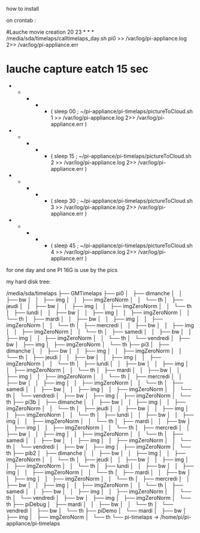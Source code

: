 

how to install 




on crontab :

#Lauche movie creation
20 23 * * * /media/sda/timelaps/calltimelaps_day.sh pi0  >> /var/log/pi-appliance.log 2>> /var/log/pi-appliance.err



# lauche capture eatch 15 sec
* * * * * ( sleep 00 ; ~/pi-appliance/pi-timelaps/pictureToCloud.sh 1 >> /var/log/pi-appliance.log 2>> /var/log/pi-appliance.err )
* * * * * ( sleep 15 ; ~/pi-appliance/pi-timelaps/pictureToCloud.sh 2 >> /var/log/pi-appliance.log 2>> /var/log/pi-appliance.err )
* * * * * ( sleep 30 ; ~/pi-appliance/pi-timelaps/pictureToCloud.sh 3 >> /var/log/pi-appliance.log 2>> /var/log/pi-appliance.err )
* * * * * ( sleep 45 ; ~/pi-appliance/pi-timelaps/pictureToCloud.sh 4 >> /var/log/pi-appliance.log 2>> /var/log/pi-appliance.err )


for one day and one PI 16G is use by the pics

my hard disk tree:


/media/sda/timelaps
├── GMTimelaps
├── pi0
│   ├── dimanche
│   │   ├── bw
│   │   ├── img
│   │   ├── imgZeroNorm
│   │   └── th
│   ├── jeudi
│   │   ├── bw
│   │   ├── img
│   │   ├── imgZeroNorm
│   │   └── th
│   ├── lundi
│   │   ├── bw
│   │   ├── img
│   │   ├── imgZeroNorm
│   │   └── th
│   ├── mardi
│   │   ├── bw
│   │   ├── img
│   │   ├── imgZeroNorm
│   │   └── th
│   ├── mercredi
│   │   ├── bw
│   │   ├── img
│   │   ├── imgZeroNorm
│   │   └── th
│   ├── samedi
│   │   ├── bw
│   │   ├── img
│   │   ├── imgZeroNorm
│   │   └── th
│   └── vendredi
│       ├── bw
│       ├── img
│       ├── imgZeroNorm
│       └── th
├── pi3
│   ├── dimanche
│   │   ├── bw
│   │   ├── img
│   │   ├── imgZeroNorm
│   │   └── th
│   ├── jeudi
│   │   ├── bw
│   │   ├── img
│   │   ├── imgZeroNorm
│   │   └── th
│   ├── lundi
│   │   ├── bw
│   │   ├── img
│   │   ├── imgZeroNorm
│   │   └── th
│   ├── mardi
│   │   ├── bw
│   │   ├── img
│   │   ├── imgZeroNorm
│   │   └── th
│   ├── mercredi
│   │   ├── bw
│   │   ├── img
│   │   ├── imgZeroNorm
│   │   └── th
│   ├── samedi
│   │   ├── bw
│   │   ├── img
│   │   ├── imgZeroNorm
│   │   └── th
│   └── vendredi
│       ├── bw
│       ├── img
│       ├── imgZeroNorm
│       └── th
├── pi3b
│   ├── dimanche
│   │   ├── bw
│   │   ├── img
│   │   ├── imgZeroNorm
│   │   └── th
│   ├── jeudi
│   │   ├── bw
│   │   ├── img
│   │   ├── imgZeroNorm
│   │   └── th
│   ├── lundi
│   │   ├── bw
│   │   ├── img
│   │   ├── imgZeroNorm
│   │   └── th
│   ├── mardi
│   │   ├── bw
│   │   ├── img
│   │   ├── imgZeroNorm
│   │   └── th
│   ├── mercredi
│   │   ├── bw
│   │   ├── img
│   │   ├── imgZeroNorm
│   │   └── th
│   ├── samedi
│   │   ├── bw
│   │   ├── img
│   │   ├── imgZeroNorm
│   │   └── th
│   └── vendredi
│       ├── bw
│       ├── img
│       ├── imgZeroNorm
│       └── th
├── pib2
│   ├── dimanche
│   │   ├── bw
│   │   ├── img
│   │   ├── imgZeroNorm
│   │   └── th
│   ├── jeudi
│   │   ├── bw
│   │   ├── img
│   │   ├── imgZeroNorm
│   │   └── th
│   ├── lundi
│   │   ├── bw
│   │   ├── img
│   │   ├── imgZeroNorm
│   │   └── th
│   ├── mardi
│   │   ├── bw
│   │   ├── img
│   │   ├── imgZeroNorm
│   │   └── th
│   ├── mercredi
│   │   ├── bw
│   │   ├── img
│   │   ├── imgZeroNorm
│   │   └── th
│   ├── samedi
│   │   ├── bw
│   │   ├── img
│   │   ├── imgZeroNorm
│   │   └── th
│   └── vendredi
│       ├── bw
│       ├── img
│       ├── imgZeroNorm
│       └── th
├── piDebug
│   ├── mardi
│   │   ├── bw
│   │   └── th
│   └── vendredi
│       ├── bw
│       └── th
├── piDemo
│   └── mardi
│       ├── bw
│       ├── img
│       ├── imgZeroNorm
│       └── th
└── pi-timelaps -> /home/pi/pi-appliance/pi-timelaps
